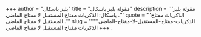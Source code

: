 +++
author = "بليز باسكال"
title = "مقولة بليز باسكال"
description = '''مقولة بليز باسكال: الذكريات مفتاح المستقبل لا مفتاح الماضي .'''
quote = '''الذكريات مفتاح المستقبل لا مفتاح الماضي .'''
slug = '''الذكريات-مفتاح-المستقبل-لا-مفتاح-الماضي'''
+++
الذكريات مفتاح المستقبل لا مفتاح الماضي .
